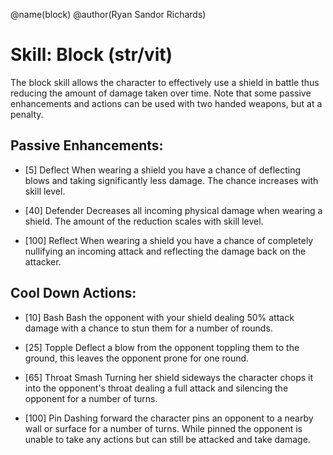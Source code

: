 @name(block)
@author(Ryan Sandor Richards)

# Skill: Block (str/vit)
The block skill allows the character to effectively use a shield in battle thus
reducing the amount of damage taken over time. Note that some passive
enhancements and actions can be used with two handed weapons, but at a penalty.

## Passive Enhancements:

- [5] Deflect
  When wearing a shield you have a chance of deflecting blows and taking
  significantly less damage. The chance increases with skill level.

- [40] Defender
  Decreases all incoming physical damage when wearing a shield. The amount of
  the reduction scales with skill level.

- [100] Reflect
  When wearing a shield you have a chance of completely nullifying an incoming
  attack and reflecting the damage back on the attacker.

## Cool Down Actions:

- [10] Bash
  Bash the opponent with your shield dealing 50% attack damage with a chance to
  stun them for a number of rounds.

- [25] Topple
  Deflect a blow from the opponent toppling them to the ground, this leaves the
  opponent prone for one round.

- [65] Throat Smash
  Turning her shield sideways the character chops it into the opponent's throat
  dealing a full attack and silencing the opponent for a number of turns.

- [100] Pin
  Dashing forward the character pins an opponent to a nearby wall or surface for
  a number of turns. While pinned the opponent is unable to take any actions but
  can still be attacked and take damage.
